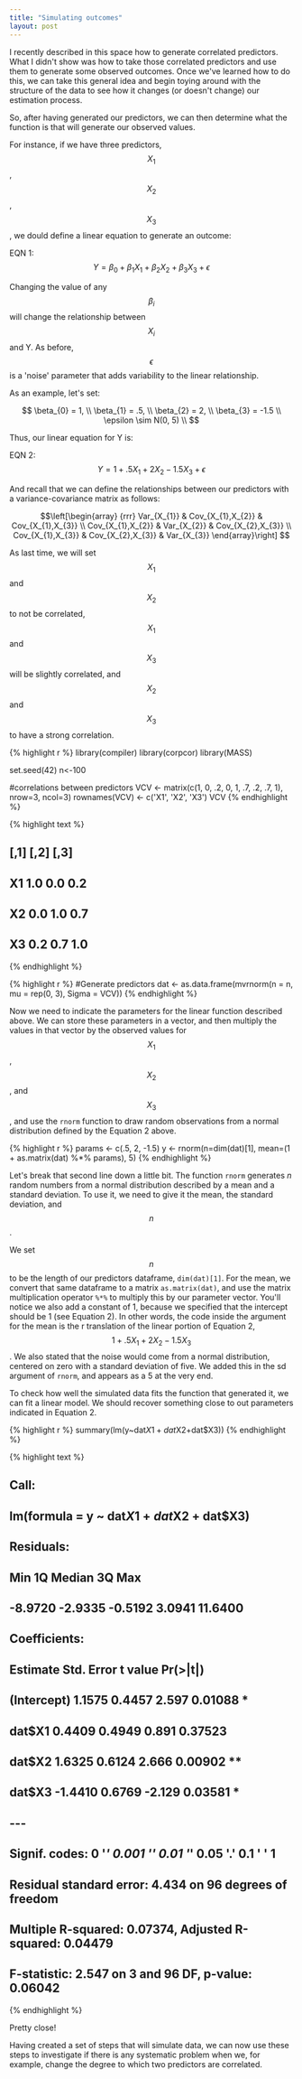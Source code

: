 ```yaml
---
title: "Simulating outcomes"
layout: post
---
```


I recently described in this space how to generate correlated predictors. What I didn't show was how to take those correlated predictors and use them to generate some observed outcomes. Once we've learned how to do this, we can take this general idea and begin toying around with the structure of the data to see how it changes (or doesn't change) our estimation process. 

So, after having generated our predictors, we can then determine what the function is that will generate our observed values.

For instance, if we have three predictors, $$X_{1}$$, $$X_{2}$$, $$X_{3}$$, we dould define a linear equation to generate an outcome:

EQN 1:  
$$
Y = \beta_{0} + \beta_{1}X_{1} + \beta_{2}X_{2} + \beta_{3}X_{3} + \epsilon
$$

Changing the value of any $$\beta_{i}$$ will change the relationship between $$X_{i}$$ and Y. As before, $$\epsilon$$ is a 'noise' parameter that adds variability to the linear relationship.

As an example, let's set:

$$
\beta_{0} = 1,  \\
\beta_{1} = .5,  \\
\beta_{2} = 2,  \\
\beta_{3} = -1.5  \\
\epsilon \sim N(0, 5) \\
$$

Thus, our linear equation for Y is:

EQN 2:
$$
Y = 1 + .5X_{1} + 2X_{2} - 1.5X_{3} + \epsilon
$$

And recall that we can define the relationships between our predictors with a variance-covariance matrix as follows:

$$\left[\begin{array}
{rrr}
Var_{X_{1}}   & Cov_{X_{1},X_{2}} & Cov_{X_{1},X_{3}} \\
Cov_{X_{1},X_{2}} & Var_{X_{2}}   & Cov_{X_{2},X_{3}} \\
Cov_{X_{1},X_{3}}  & Cov_{X_{2},X_{3}}  & Var_{X_{3}}
\end{array}\right]
$$

As last time, we will set $$X_{1}$$ and $$X_{2}$$ to not be correlated, $$X_{1}$$ and $$X_{3}$$ will be slightly correlated, and $$X_{2}$$ and $$X_{3}$$ to have a strong correlation.


{% highlight r %}
library(compiler)
library(corpcor)
library(MASS)

set.seed(42)
n<-100

#correlations between predictors
VCV <- matrix(c(1, 0, .2,
                0, 1, .7,
                .2, .7, 1), nrow=3, ncol=3)
rownames(VCV) <- c('X1', 'X2', 'X3')
VCV
{% endhighlight %}



{% highlight text %}
##    [,1] [,2] [,3]
## X1  1.0  0.0  0.2
## X2  0.0  1.0  0.7
## X3  0.2  0.7  1.0
{% endhighlight %}



{% highlight r %}
#Generate predictors
dat <- as.data.frame(mvrnorm(n = n, mu = rep(0, 3), Sigma = VCV))
{% endhighlight %}

Now we need to indicate the parameters for the linear function described above. We can store these parameters in a vector, and then multiply the values in that vector by the observed values for $$X_{1}$$, $$X_{2}$$, and $$X_{3}$$, and use the `rnorm` function to draw random observations from a normal distribution defined by the Equation 2 above.


{% highlight r %}
params <- c(.5, 2, -1.5)
y <- rnorm(n=dim(dat)[1], mean=(1 + as.matrix(dat) %*% params), 5)
{% endhighlight %}

Let's break that second line down a little bit. The function `rnorm` generates $n$ random numbers from a normal distribution described by a mean and a standard deviation. To use it, we need to give it the mean, the standard deviation, and $$n$$.

We set $$n$$ to be the length of our predictors dataframe, `dim(dat)[1]`. For the mean, we convert that same dataframe to a matrix `as.matrix(dat)`, and use the matrix multiplication operator `%*%` to multiply this by our parameter vector. You'll notice we also add a constant of 1, because we specified that the intercept should be 1 (see Equation 2). In other words, the code inside the argument for the mean is the r translation of the linear portion of Equation 2, $$1 + .5X_{1} + 2X_{2} - 1.5X_{3}$$. We also stated that the noise would come from a normal distribution, centered on zero with a standard deviation of five. We added this in the sd argument of `rnorm`, and appears as a 5 at the very end.

To check how well the simulated data fits the function that generated it, we can fit a linear model. We should recover something close to out parameters indicated in Equation 2.


{% highlight r %}
summary(lm(y~dat$X1+dat$X2+dat$X3))
{% endhighlight %}



{% highlight text %}
## 
## Call:
## lm(formula = y ~ dat$X1 + dat$X2 + dat$X3)
## 
## Residuals:
##     Min      1Q  Median      3Q     Max 
## -8.9720 -2.9335 -0.5192  3.0941 11.6400 
## 
## Coefficients:
##             Estimate Std. Error t value Pr(>|t|)   
## (Intercept)   1.1575     0.4457   2.597  0.01088 * 
## dat$X1        0.4409     0.4949   0.891  0.37523   
## dat$X2        1.6325     0.6124   2.666  0.00902 **
## dat$X3       -1.4410     0.6769  -2.129  0.03581 * 
## ---
## Signif. codes:  0 '***' 0.001 '**' 0.01 '*' 0.05 '.' 0.1 ' ' 1
## 
## Residual standard error: 4.434 on 96 degrees of freedom
## Multiple R-squared:  0.07374,	Adjusted R-squared:  0.04479 
## F-statistic: 2.547 on 3 and 96 DF,  p-value: 0.06042
{% endhighlight %}

Pretty close!

Having created a set of steps that will simulate data, we can now use these steps to investigate if there is any systematic problem when we, for example, change the degree to which two predictors are correlated.

